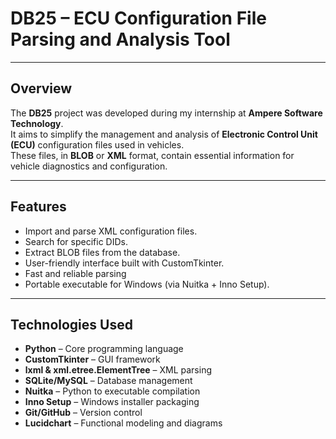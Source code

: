 # DB25 – ECU Configuration File Parsing and Analysis Tool
---
##  Overview
The **DB25** project was developed during my internship at **Ampere Software Technology**.  
It aims to simplify the management and analysis of **Electronic Control Unit (ECU)** configuration files used in vehicles.  
These files, in **BLOB** or **XML** format, contain essential information for vehicle diagnostics and configuration.  

---
##  Features
- Import and parse XML configuration files.  
- Search for specific DIDs.  
- Extract BLOB files from the database.  
- User-friendly interface built with CustomTkinter.  
- Fast and reliable parsing
- Portable executable for Windows (via Nuitka + Inno Setup).  

---
##  Technologies Used
- **Python** – Core programming language  
- **CustomTkinter** – GUI framework  
- **lxml & xml.etree.ElementTree** – XML parsing  
- **SQLite/MySQL** – Database management  
- **Nuitka** – Python to executable compilation  
- **Inno Setup** – Windows installer packaging  
- **Git/GitHub** – Version control  
- **Lucidchart** – Functional modeling and diagrams  

